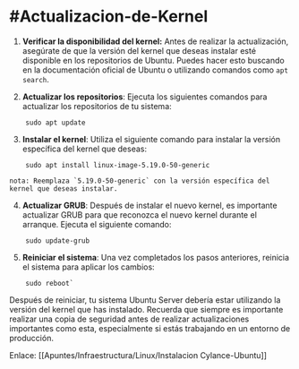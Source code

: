 # #Actualizacion-de-Kernel

1.  **Verificar la disponibilidad del kernel:** Antes de realizar la actualización, asegúrate de que la versión del kernel que deseas instalar esté disponible en los repositorios de Ubuntu. Puedes hacer esto buscando en la documentación oficial de Ubuntu o utilizando comandos como `apt search`.
    
2. **Actualizar los repositorios**: Ejecuta los siguientes comandos para actualizar los repositorios de tu sistema:
          
```
    sudo apt update
```
    
3. **Instalar el kernel**: Utiliza el siguiente comando para instalar la versión específica del kernel que deseas:
        
```
    sudo apt install linux-image-5.19.0-50-generic
```
    
    nota: Reemplaza `5.19.0-50-generic` con la versión específica del kernel que deseas instalar.
    
4. **Actualizar GRUB**: Después de instalar el nuevo kernel, es importante actualizar GRUB para que reconozca el nuevo kernel durante el arranque. Ejecuta el siguiente comando:
    
```
    sudo update-grub
```
    
5. **Reiniciar el sistema**: Una vez completados los pasos anteriores, reinicia el sistema para aplicar los cambios:
    
```
    sudo reboot`
```
    

Después de reiniciar, tu sistema Ubuntu Server debería estar utilizando la versión del kernel que has instalado. Recuerda que siempre es importante realizar una copia de seguridad antes de realizar actualizaciones importantes como esta, especialmente si estás trabajando en un entorno de producción.

Enlace:
[[Apuntes/Infraestructura/Linux/Instalacion Cylance-Ubuntu]]
